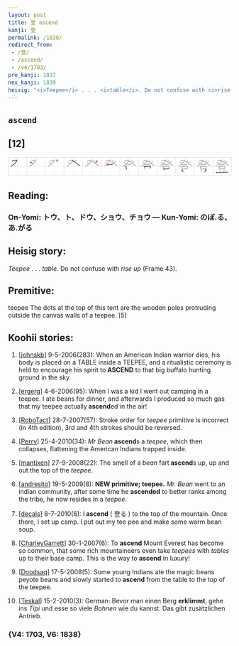 ```yaml
---
layout: post
title: 登 ascend
kanji: 登
permalink: /1838/
redirect_from:
 - /登/
 - /ascend/
 - /v4/1703/
pre_kanji: 1837
nex_kanji: 1839
heisig: "<i>Teepee</i> . . . <i>table</i>. Do not confuse with <i>rise up</i> (Frame 43). teepee The dots at the top of this tent are the wooden poles protruding outside the canvas walls of a teepee. [5]"
---
```


## `ascend`

## [12]

<div class="stroke"><img src="../images/E799BB.png" /></div>

## Reading:

### On-Yomi: トウ、ト、ドウ、ショウ、チョウ &mdash; Kun-Yomi: のぼ.る、あ.がる

## Heisig story:

<i>Teepee</i> . . . <i>table</i>. Do not confuse with <i>rise up</i> (Frame 43).

## Premitive:

teepee The dots at the top of this tent are the wooden poles protruding outside the canvas walls of a teepee. [5]

## Koohii stories:

1) [<a href="http://kanji.koohii.com/profile/johnskb">johnskb</a>] 9-5-2006(283): When an American Indian warrior dies, his body is placed on a TABLE inside a TEEPEE, and a ritualistic ceremony is held to encourage his spirit to<strong> ASCEND</strong> to that big buffalo hunting ground in the sky.

2) [<a href="http://kanji.koohii.com/profile/ergerg">ergerg</a>] 4-6-2006(95): When I was a kid I went out camping in a teepee. I ate beans for dinner, and afterwards I produced so much gas that my teepee actually<strong> ascend</strong>ed in the air!

3) [<a href="http://kanji.koohii.com/profile/RoboTact">RoboTact</a>] 28-7-2007(57): Stroke order for <em>teepee</em> primitive is incorrect (in 4th edition), 3rd and 4th strokes should be reversed.

4) [<a href="http://kanji.koohii.com/profile/Perry">Perry</a>] 25-4-2010(34): <em>Mr Bean</em><strong> ascend</strong>s a <em>teepee</em>, which then collapses, flattening the American Indians trapped inside.

5) [<a href="http://kanji.koohii.com/profile/mantixen">mantixen</a>] 27-9-2008(22): The smell of a <em>bean</em> fart<strong> ascend</strong>s up, up and out the top of the <em>teepee</em>.

6) [<a href="http://kanji.koohii.com/profile/andresito">andresito</a>] 19-5-2009(8): <strong>NEW primitive; teepee.</strong> <em>Mr. Bean</em> went to an indian community, after some time he <strong>ascended</strong> to better ranks among the tribe, he now resides in a <em>teepee</em>.

7) [<a href="http://kanji.koohii.com/profile/decals">decals</a>] 8-7-2010(6): I<strong> ascend</strong> ( 登る ) to the top of the mountain. Once there, I set up camp. I put out my tee pee and make some warm bean soup.

8) [<a href="http://kanji.koohii.com/profile/CharleyGarrett">CharleyGarrett</a>] 30-1-2007(6): To <strong>ascend</strong> Mount Everest has become so common, that some rich mountaineers even take <em>teepees</em> with <em>tables</em> up to their base camp. This is the way to <strong>ascend</strong> in luxury!

9) [<a href="http://kanji.koohii.com/profile/Doodsaq">Doodsaq</a>] 17-5-2008(5): Some young Indians ate the magic beans peyote beans and slowly started to<strong> ascend</strong> from the table to the top of the teepee.

10) [<a href="http://kanji.koohii.com/profile/Teskal">Teskal</a>] 15-2-2010(3): German: Bevor man einen Berg <strong>erklimmt</strong>, gehe ins <em>Tipi</em> und esse so viele <em>Bohnen</em> wie du kannst. Das gibt zusätzlichen Antrieb.

### {V4: 1703, V6: 1838}
